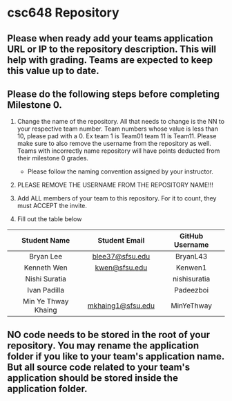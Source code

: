 # csc648 Repository

## Please when ready add your teams application URL or IP to the repository description. This will help with grading. Teams are expected to keep this value up to date.

## Please do the following steps before completing Milestone 0.
1. Change the name of the repository. All that needs to change is the NN to your respective team number. Team numbers whose value is less than 10, please pad with a 0. Ex team 1 is Team01 team 11 is Team11. Please make sure to also remove the username from the repository as well. Teams with incorrectly name repository will have points deducted from their milestone 0 grades.
      - Please follow the naming convention assigned by your instructor.

1. PLEASE REMOVE THE USERNAME FROM THE REPOSITORY NAME!!!

2. Add ALL members of your team to this repository. For it to count, they must ACCEPT the invite.

3. Fill out the table below


| Student Name        | Student Email     | GitHub Username |
|    :---:            |     :---:         |     :---:       |
| Bryan Lee           | blee37@sfsu.edu   |  BryanL43       |
| Kenneth Wen         | kwen@sfsu.edu     |  Kenwen1        |
| Nishi Suratia       |                   |  nishisuratia   |
| Ivan Padilla        |                   |  Padeezboi      |
| Min Ye Thway Khaing | mkhaing1@sfsu.edu |  MinYeThway     |

## NO code needs to be stored in the root of your repository. You may rename the application folder if you like to your team's application name. But all source code related to your team's application should be stored inside the application folder.
